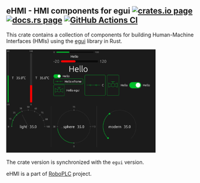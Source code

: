 <h2>
    eHMI - HMI components for egui
  <a href="https://crates.io/crates/ehmi"><img alt="crates.io page" src="https://img.shields.io/crates/v/ehmi.svg"></img></a>
  <a href="https://docs.rs/ehmi"><img alt="docs.rs page" src="https://docs.rs/ehmi/badge.svg"></img></a>
  <a href="https://github.com/roboplc/ehmi/actions/workflows/ci.yml">
    <img alt="GitHub Actions CI" src="https://github.com/roboplc/ehmi/actions/workflows/ci.yml/badge.svg"></img>
  </a>
</h2>

This crate contains a collection of components for building Human-Machine
Interfaces (HMIs) using the [egui](https://crates.io/crates/egui) library in
Rust.

<img src="https://raw.githubusercontent.com/roboplc/ehmi/main/ehmi.png"
width="400" />

The crate version is synchronized with the `egui` version.

eHMI is a part of [RoboPLC](https://www.roboplc.com) project.
